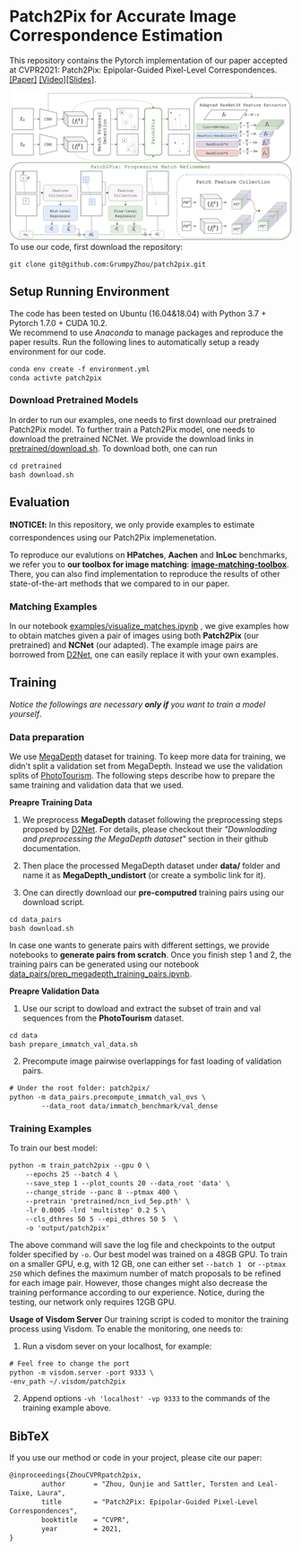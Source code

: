 


# Patch2Pix for Accurate Image Correspondence Estimation
This repository contains the Pytorch implementation of our  paper accepted at CVPR2021: Patch2Pix: Epipolar-Guided Pixel-Level Correspondences. [[Paper]](https://arxiv.org/abs/2012.01909) [[Video]](https://www.youtube.com/watch?v=Qxkyjsgi8xY)[[Slides]](https://drive.google.com/file/d/1prmyTiYLGq5iDJnDebL-GrANKh2lvB8f/view?usp=sharing).

![Overview](patch2pix.png)
To use our code, first download the repository:
````
git clone git@github.com:GrumpyZhou/patch2pix.git
````
## Setup Running Environment
The code has been tested on  Ubuntu (16.04&18.04) with Python 3.7 + Pytorch 1.7.0  + CUDA 10.2.  
We recommend to use *Anaconda* to manage packages and reproduce the paper results. Run the following lines to automatically setup a ready environment for our code.
````
conda env create -f environment.yml
conda activte patch2pix
````

### Download Pretrained Models
In order to run our examples, one needs to first download our pretrained Patch2Pix model. To further train a Patch2Pix model, one needs to download the pretrained NCNet. We provide the download links in  [pretrained/download.sh](pretrained/download.sh).
To download both, one can run
````
cd pretrained
bash download.sh
````

## Evaluation
**❗️NOTICE❗️:** In this repository, we only provide examples  to  estimate correspondences using our Patch2Pix implemenetation. 

To reproduce our evalutions on **HPatches**, **Aachen** and **InLoc** benchmarks, we refer you to **our toolbox  for image matching**:  [**image-matching-toolbox**](https://github.com/GrumpyZhou/image-matching-toolbox). There, you can also find implementation to reproduce the results of other state-of-the-art methods that we compared to in our paper.

### Matching Examples
In our notebook [examples/visualize_matches.ipynb](examples/visualize_matches.ipynb) , we give examples how to obtain matches given a pair of images using both **Patch2Pix** (our pretrained) and **NCNet** (our adapted). The example image pairs are borrowed from [D2Net](https://github.com/mihaidusmanu/d2-net), one can easily replace it with your own examples.

## Training
*Notice the followings are necessary **only if** you want to train a model yourself*.
### Data preparation
We use [MegaDepth](https://www.cs.cornell.edu/projects/megadepth/)  dataset for training. 
To keep more data for training, we didn't split a validation set from MegaDepth. Instead we use the validation splits of [PhotoTourism](https://www.cs.ubc.ca/~kmyi/imw2020/data.html).
The following steps describe how to prepare the same training and validation data that we used.
 
**Preapre Training Data**
 1. We preprocess **MegaDepth** dataset following the preprocessing steps proposed by [D2Net](https://github.com/mihaidusmanu/d2-net). For details, please checkout their  *"Downloading and preprocessing the MegaDepth dataset"* section in their github documentation.

 2.  Then place the processed MegaDepth dataset under **data/** folder and name it as **MegaDepth_undistort** (or create a symbolic link for it). 

 3. One can directly download our **pre-computred** training pairs using our download script.
````
cd data_pairs
bash download.sh
````
In case one wants to generate pairs with different settings, we provide notebooks to **generate pairs from scratch**.  Once you finish step 1 and 2, the training pairs can be generated using our notebook [data_pairs/prep_megadepth_training_pairs.ipynb](data_pairs/prep_megadepth_training_pairs.ipynb). 

**Preapre Validation Data**
 1.  Use our script to dowload and extract the subset of train and val sequences from the **PhotoTourism**  dataset.
```
cd data
bash prepare_immatch_val_data.sh
```
 2.  Precompute image pairwise overlappings for fast loading of validation pairs.
```
# Under the root folder: patch2pix/
python -m data_pairs.precompute_immatch_val_ovs \
		--data_root data/immatch_benchmark/val_dense
```

### Training Examples

To train our best model:
````
python -m train_patch2pix --gpu 0 \
    --epochs 25 --batch 4 \
    --save_step 1 --plot_counts 20 --data_root 'data' \
    --change_stride --panc 8 --ptmax 400 \
    --pretrain 'pretrained/ncn_ivd_5ep.pth' \
    -lr 0.0005 -lrd 'multistep' 0.2 5 \
    --cls_dthres 50 5 --epi_dthres 50 5  \
    -o 'output/patch2pix' 
````

The above command will save  the log file and checkpoints to the output folder specified by `-o`. Our best model was trained on a 48GB GPU. 
To train on a smaller GPU, e.g, with 12 GB, one can either set `--batch 1 ` or  `--ptmax 250` which defines the maximum number of match proposals to be refined for each image pair.
However, those changes might also decrease the training performance according to our experience.
Notice, during the testing, our network only requires 12GB GPU.

**Usage of Visdom Server**
Our training script is coded to monitor the training process using Visdom.  To enable the monitoring, one needs to:
1) Run a visdom sever on your localhost, for example: 
```
# Feel free to change the port
python -m visdom.server -port 9333 \
-env_path ~/.visdom/patch2pix
```
2) Append options  `-vh 'localhost' -vp 9333`  to the commands of the training example above.

## BibTeX
If you use our method or code in your project, please cite our paper:
```
@inproceedings{ZhouCVPRpatch2pix,
        author       = "Zhou, Qunjie and Sattler, Torsten and Leal-Taixe, Laura",
        title        = "Patch2Pix: Epipolar-Guided Pixel-Level Correspondences",
        booktitle    = "CVPR",
        year         = 2021,
}
```



